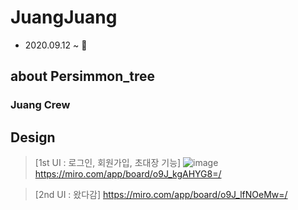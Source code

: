 # JuangJuang
- 2020.09.12 ~ 🧡

## about Persimmon_tree


### Juang Crew 

## Design
>[1st UI : 로그인, 회원가입, 초대장 기능]
![image](https://user-images.githubusercontent.com/62278377/99136278-5c7b3f00-2667-11eb-928f-7f03be28944e.png)
https://miro.com/app/board/o9J_kgAHYG8=/

>[2nd UI : 왔다감]
https://miro.com/app/board/o9J_lfNOeMw=/
